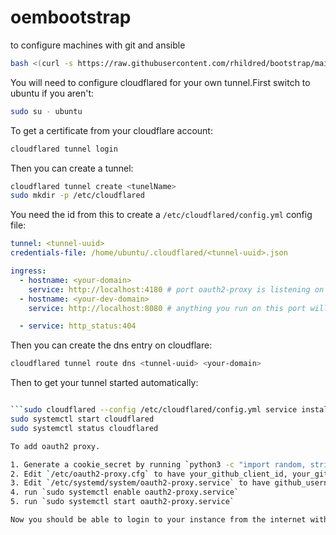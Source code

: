 # oembootstrap
to configure machines with git and ansible

```bash
bash <(curl -s https://raw.githubusercontent.com/rhildred/bootstrap/main/oembootstrap)
```

You will need to configure cloudflared for your own tunnel.First switch to ubuntu if you aren't:

```bash
sudo su - ubuntu
```

To get a certificate from your cloudflare account:

```bash
cloudflared tunnel login
```

Then you can create a tunnel:

```bash
cloudflared tunnel create <tunelName>
sudo mkdir -p /etc/cloudflared
```

You need the id from this to create a `/etc/cloudflared/config.yml` config file:

```yaml
tunnel: <tunnel-uuid>
credentials-file: /home/ubuntu/.cloudflared/<tunnel-uuid>.json 

ingress:
  - hostname: <your-domain>
    service: http://localhost:4180 # port oauth2-proxy is listening on
  - hostname: <your-dev-domain>
    service: http://localhost:8080 # anything you run on this port will be accessible from the hostname ... use to smoke test

  - service: http_status:404
```

Then you can create the dns entry on cloudflare:

```bash
cloudflared tunnel route dns <tunnel-uuid> <your-domain>
```

Then to get your tunnel started automatically:

```bash

```sudo cloudflared --config /etc/cloudflared/config.yml service install
sudo systemctl start cloudflared
sudo systemctl status cloudflared

To add oauth2 proxy.

1. Generate a cookie_secret by running `python3 -c "import random, string; print(''.join(random.choices(string.ascii_uppercase + string.digits, k=32)))"`
2. Edit `/etc/oauth2-proxy.cfg` to have your_github_client_id, your_github_client_secret and your_cookie_secret the way you need them.
3. Edit `/etc/systemd/system/oauth2-proxy.service` to have github_usernames_separated_by_commas the way you need it.
4. run `sudo systemctl enable oauth2-proxy.service`
5. run `sudo systemctl start oauth2-proxy.service`

Now you should be able to login to your instance from the internet with your github credentials.